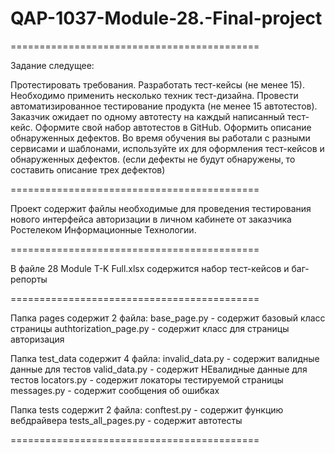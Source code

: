 # QAP-1037-Module-28.-Final-project
===========================================

Задание следущее:

Протестировать требования.
Разработать тест-кейсы (не менее 15). Необходимо применить несколько техник тест-дизайна.
Провести автоматизированное тестирование продукта (не менее 15 автотестов). Заказчик ожидает по одному автотесту на каждый написанный тест-кейс. Оформите свой набор автотестов в GitHub.
Оформить описание обнаруженных дефектов. Во время обучения вы работали с разными сервисами и шаблонами, используйте их для оформления тест-кейсов и обнаруженных дефектов. (если дефекты не будут обнаружены, то составить описание трех дефектов)

===========================================

Проект содержит файлы необходимые для проведения тестирования нового интерфейса авторизации в личном кабинете от заказчика Ростелеком Информационные Технологии.

===========================================

В файле 28 Module T-K Full.xlsx содержится набор тест-кейсов и баг-репорты

===========================================

Папка pages содержит 2 файла:
  base_page.py - содержит базовый класс страницы
  authtorization_page.py - содержит класс для страницы авторизация
  
Папка test_data содержит 4 файла: 
  invalid_data.py - содержит валидные данные для тестов
  valid_data.py - содержит НЕвалидные данные для тестов
  locators.py - содержит локаторы тестируемой страницы
  messages.py - содержит сообщения об ошибках
  
Папка tests содержит 2 файла: 
  conftest.py - содержит функцию вебдрайвера
  tests_all_pages.py - содержит автотесты
  
===========================================
